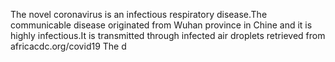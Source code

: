 The novel coronavirus is an infectious respiratory disease.The communicable disease
originated from Wuhan province in Chine and it is highly infectious.It
is transmitted through infected air droplets retrieved from africacdc.org/covid19
The d
